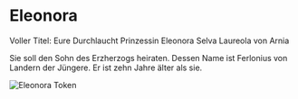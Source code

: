 # Eleonora

Voller Titel: Eure Durchlaucht Prinzessin Eleonora Selva Laureola von Arnia

Sie soll den Sohn des Erzherzogs heiraten. Dessen Name ist Ferlonius von Landern der Jüngere. Er ist zehn Jahre älter als sie.

![Eleonora Token](https://s3.amazonaws.com/files.d20.io/images/243255948/e37gIbXVT8KMrwbrIboNCg/med.png?1630688939)

